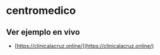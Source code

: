 # centromedico

## Ver ejemplo en vivo
- [https://clinicalacruz.online/](https://clinicalacruz.online/)

